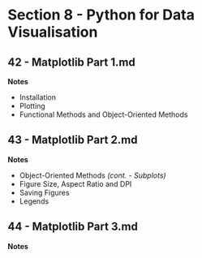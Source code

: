 # Section 8 - Python for Data Visualisation

## 42 - Matplotlib Part 1.md
**Notes**
* Installation
* Plotting
* Functional Methods and Object-Oriented Methods

## 43 - Matplotlib Part 2.md
**Notes**
* Object-Oriented Methods *(cont. - Subplots)*
* Figure Size, Aspect Ratio and DPI
* Saving Figures
* Legends

## 44 - Matplotlib Part 3.md
**Notes**